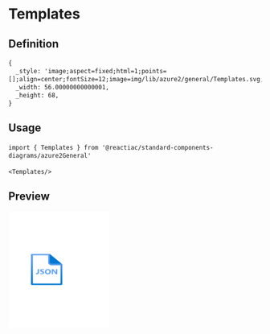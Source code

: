 # Templates

## Definition

```
{
  _style: 'image;aspect=fixed;html=1;points=[];align=center;fontSize=12;image=img/lib/azure2/general/Templates.svg;strokeColor=none;',
  _width: 56.00000000000001,
  _height: 68,
}
```

## Usage

```
import { Templates } from '@reactiac/standard-components-diagrams/azure2General'

<Templates/>
```

## Preview

<img src="./templates.png" width="200"/>
